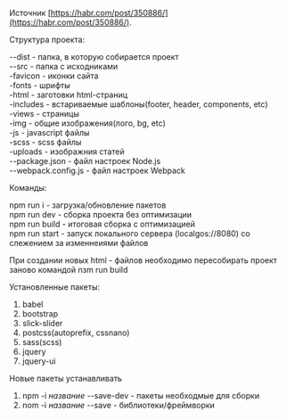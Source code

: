 Источник [https://habr.com/post/350886/](https://habr.com/post/350886/).

Структура проекта:

--dist - папка, в которую собирается проект  
--src - папка с исходниками  
    -favicon - иконки сайта  
    -fonts - шрифты  
    -html - заготовки html-страниц  
        -includes - встариваемые шаблоны(footer, header, components, etc)  
        -views - страницы  
    -img - общие изображения(лого, bg, etc)  
    -js - javascript файлы  
    -scss - scss файлы  
    -uploads - изображния статей  
--package.json - файл настроек Node.js  
--webpack.config.js - файл настроек Webpack  

Команды:

npm run i - загрузка/обновление пакетов  
npm run dev - сборка проекта без оптимизации  
npm run build - итоговая сборка с оптимизацией  
npm run start - запуск локального сервера (localgos://8080) со слежением за изменнеиями файлов

При создании новых html - файлов необходимо пересобирать проект заново командой nзm run build

Установленные пакеты:

1. babel  
2. bootstrap  
3. slick-slider  
4. postcss(autoprefix, cssnano)  
5. sass(scss)  
6. jquery  
7. jquery-ui

Новые пакеты устанавливать

1. npm -i *название* --save-dev - пакеты необходмые для сборки  
2. nom -i *название* --save - библиотеки/фреймворки

